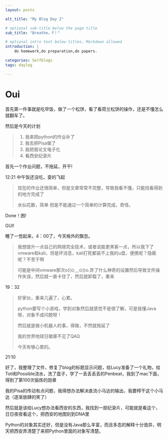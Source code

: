 ```yaml
---
layout: posts

alt_title: "My Blog Day 2"

# optional sub-title below the page title
sub_title: "Breathe，f！"

# optional intro text below titles, Markdown allowed
introduction: |
    do homework,do preparation,do papers.

categories: Selfblogs
tags: daylog

---
```


# Oui

首先第一件事就是吃早饭，做了一个松饼，看了看荷兰松饼的操作，还是不懂怎么就翻车了。

然后是今天的计划

> 1. 我来把python的作业补了
> 2. 我去把Pisa做了
> 3. 我把我论文电子化
> 4. 看西安纪录片

首先一个作业问题，不拖延，开干!

12:21 中午饭还没吃，耍的飞起

> 现在的作业还很简单，但是文章常常不完整，导致我看不懂，只能找看得到的地方完成了
>
> 水仙花数，简单 但是不能通过一个简单的计算完成，奇怪。

Done！困!

GUI!

睡了一觉起来，4：00了，今天格外的飘忽。

> 我想提升一点自己的网络完全技术，或者说能更黑客一点，所以我下了vmware和kali，但是坏消息，kali打死都装不上我的u盘，便携呢？隐蔽呢？不至于啊
>
> 可能是中间vmware那次o((⊙﹏⊙))o.弄了什么神奇的设置然后导致文件操作失误，然后就一直卡住了，然后就卸载了，重来

19：32

> 好家伙，重来几遍了，心累。
>
> python要写个小游戏，学到对象然后就感觉不是很了解，可是我懂Java呀，对象不成问题呀！
>
> 然后就是做小机器人的事，得做，不然就拖延了
>
> 我的世界地球日徽章不见了QAQ
>
> 今天有够心累的。

21:10

好了，我整理了文件，修复了blog的标题显示问题，给Lucy准备了一个礼物，给Toti和Possible浇水，洗了盘子，学了一丢丢丢丢的Penbeat，我到了mac下面，得到了第100次锻炼的勋章

我的Pisa的传动有点问题，我得想办法解决直流小马达的输出，我要榨干这个小马达（逐渐放肆的笑了）

然后就是该给Lucy想办法看西安的东西，我找到一部纪录片，可能就是看这个，日日夜夜看这个，把西安的地图刻到DNA里

Python的对象其实还好，但是没有Java那么丰富，而且多态的解释十分诡异，明天把西安弄清楚了来把Python里面的对象写清楚。